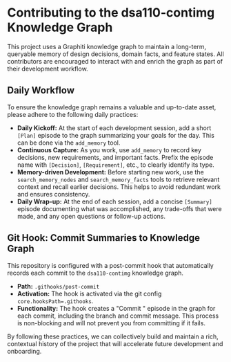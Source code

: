 # Contributing to the dsa110-contimg Knowledge Graph

This project uses a Graphiti knowledge graph to maintain a long-term, queryable memory of design decisions, domain facts, and feature states. All contributors are encouraged to interact with and enrich the graph as part of their development workflow.

## Daily Workflow

To ensure the knowledge graph remains a valuable and up-to-date asset, please adhere to the following daily practices:

*   **Daily Kickoff:** At the start of each development session, add a short `[Plan]` episode to the graph summarizing your goals for the day. This can be done via the `add_memory` tool.
*   **Continuous Capture:** As you work, use `add_memory` to record key decisions, new requirements, and important facts. Prefix the episode name with `[Decision]`, `[Requirement]`, etc., to clearly identify its type.
*   **Memory-driven Development:** Before starting new work, use the `search_memory_nodes` and `search_memory_facts` tools to retrieve relevant context and recall earlier decisions. This helps to avoid redundant work and ensures consistency.
*   **Daily Wrap-up:** At the end of each session, add a concise `[Summary]` episode documenting what was accomplished, any trade-offs that were made, and any open questions or follow-up actions.

## Git Hook: Commit Summaries to Knowledge Graph

This repository is configured with a post-commit hook that automatically records each commit to the `dsa110-contimg` knowledge graph.

*   **Path:** `.githooks/post-commit`
*   **Activation:** The hook is activated via the git config `core.hooksPath=.githooks`.
*   **Functionality:** The hook creates a "Commit <hash>" episode in the graph for each commit, including the branch and commit message. This process is non-blocking and will not prevent you from committing if it fails.

By following these practices, we can collectively build and maintain a rich, contextual history of the project that will accelerate future development and onboarding.

